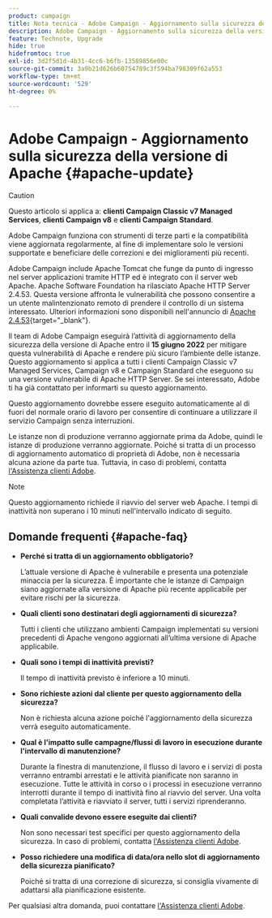 ```yaml
---
product: campaign
title: Nota tecnica - Adobe Campaign - Aggiornamento sulla sicurezza della versione di Apache
description: Adobe Campaign - Aggiornamento sulla sicurezza della versione di Apache
feature: Technote, Upgrade
hide: true
hidefromtoc: true
exl-id: 3d2f5d1d-4b31-4cc6-b6fb-13589856e00c
source-git-commit: 3a9b21d626b60754789c3f594ba798309f62a553
workflow-type: tm+mt
source-wordcount: '529'
ht-degree: 0%

---
```


# Adobe Campaign - Aggiornamento sulla sicurezza della versione di Apache {#apache-update}

>[!CAUTION]
>Questo articolo si applica a: **clienti Campaign Classic v7 Managed Services**, **clienti Campaign v8** e **clienti Campaign Standard**.

Adobe Campaign funziona con strumenti di terze parti e la compatibilità viene aggiornata regolarmente, al fine di implementare solo le versioni supportate e beneficiare delle correzioni e dei miglioramenti più recenti.

Adobe Campaign include Apache Tomcat che funge da punto di ingresso nel server applicazioni tramite HTTP ed è integrato con il server web Apache. Apache Software Foundation ha rilasciato Apache HTTP Server 2.4.53. Questa versione affronta le vulnerabilità che possono consentire a un utente malintenzionato remoto di prendere il controllo di un sistema interessato. Ulteriori informazioni sono disponibili nell&#39;annuncio di [Apache 2.4.53](https://downloads.apache.org/httpd/Announcement2.4.html){target="_blank"}.

Il team di Adobe Campaign eseguirà l’attività di aggiornamento della sicurezza della versione di Apache entro il **15 giugno 2022** per mitigare questa vulnerabilità di Apache e rendere più sicuro l’ambiente delle istanze. Questo aggiornamento si applica a tutti i clienti Campaign Classic v7 Managed Services, Campaign v8 e Campaign Standard che eseguono su una versione vulnerabile di Apache HTTP Server. Se sei interessato, Adobe ti ha già contattato per informarti su questo aggiornamento.

Questo aggiornamento dovrebbe essere eseguito automaticamente al di fuori del normale orario di lavoro per consentire di continuare a utilizzare il servizio Campaign senza interruzioni.

Le istanze non di produzione verranno aggiornate prima da Adobe, quindi le istanze di produzione verranno aggiornate. Poiché si tratta di un processo di aggiornamento automatico di proprietà di Adobe, non è necessaria alcuna azione da parte tua. Tuttavia, in caso di problemi, contatta [l&#39;Assistenza clienti Adobe](https://experienceleague.adobe.com/it?support-solution=Campaign#support).


>[!NOTE]
>Questo aggiornamento richiede il riavvio del server web Apache. I tempi di inattività non superano i 10 minuti nell&#39;intervallo indicato di seguito.
> 

## Domande frequenti {#apache-faq}

* **Perché si tratta di un aggiornamento obbligatorio?**

  L’attuale versione di Apache è vulnerabile e presenta una potenziale minaccia per la sicurezza. È importante che le istanze di Campaign siano aggiornate alla versione di Apache più recente applicabile per evitare rischi per la sicurezza.

* **Quali clienti sono destinatari degli aggiornamenti di sicurezza?**

  Tutti i clienti che utilizzano ambienti Campaign implementati su versioni precedenti di Apache vengono aggiornati all’ultima versione di Apache applicabile.

* **Quali sono i tempi di inattività previsti?**

  Il tempo di inattività previsto è inferiore a 10 minuti.

* **Sono richieste azioni dal cliente per questo aggiornamento della sicurezza?**

  Non è richiesta alcuna azione poiché l&#39;aggiornamento della sicurezza verrà eseguito automaticamente.

* **Qual è l&#39;impatto sulle campagne/flussi di lavoro in esecuzione durante l&#39;intervallo di manutenzione?**

  Durante la finestra di manutenzione, il flusso di lavoro e i servizi di posta verranno entrambi arrestati e le attività pianificate non saranno in esecuzione. Tutte le attività in corso o i processi in esecuzione verranno interrotti durante il tempo di inattività fino al riavvio del server. Una volta completata l’attività e riavviato il server, tutti i servizi riprenderanno.

* **Quali convalide devono essere eseguite dai clienti?**

  Non sono necessari test specifici per questo aggiornamento della sicurezza. In caso di problemi, contatta [l&#39;Assistenza clienti Adobe](https://experienceleague.adobe.com/it?support-solution=Campaign#support).


* **Posso richiedere una modifica di data/ora nello slot di aggiornamento della sicurezza pianificato?**

  Poiché si tratta di una correzione di sicurezza, si consiglia vivamente di adattarsi alla pianificazione esistente.


Per qualsiasi altra domanda, puoi contattare [l&#39;Assistenza clienti Adobe](https://experienceleague.adobe.com/it?support-solution=Campaign#support).
